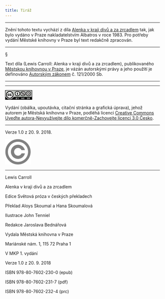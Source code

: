 ```yaml
---
title: Tiráž
---
```


***

Znění tohoto textu vychází z díla [Alenka v kraji divů a za zrcadlem](https://search.mlp.cz/cz/titul/alenka-v-kraji-divu-a-za-zrcadlem/6143/) tak, jak bylo vydáno v Praze nakladatelstvím Albatros v roce 1983. Pro potřeby vydání Městské knihovny v Praze byl text redakčně zpracován.

  

  

* * *

  

§

Text díla (Lewis Carroll: Alenka v kraji divů a za zrcadlem), publikovaného [Městskou knihovnou v Praze](https://www.mlp.cz/cz/), je vázán autorskými právy a jeho použití je definováno [Autorským zákonem](https://www.mkcr.cz/predpisy-zakonu-709.html) č. 121/2000 Sb.

* * *

  

  

* * *

  

[![](./resources/image001.jpg)](http://creativecommons.org/licenses/by-nc-sa/3.0/cz/)

Vydání (obálka, upoutávka, citační stránka a grafická úprava), jehož autorem je Městská knihovna v Praze, podléhá licenci [Creative Commons Uveďte autora-Nevyužívejte dílo komerčně-Zachovejte licenci 3.0 Česko](https://creativecommons.org/licenses/by-nc-sa/3.0/cz/).

* * *

  

  

Verze 1.0 z 20. 9. 2018.

  

![](./resources/image002.png)


***

Lewis Carroll

Alenka v kraji divů a za zrcadlem

Edice Světová próza v českých překladech

  

Překlad Aloys Skoumal a Hana Skoumalová

  

Ilustrace John Tenniel

  

Redakce Jaroslava Bednářová

  

Vydala Městská knihovna v Praze

  

Mariánské nám. 1, 115 72 Praha 1

  

V MKP 1. vydání

  

Verze 1.0 z 20. 9. 2018

  

ISBN 978-80-7602-230-0 (epub)

  

ISBN 978-80-7602-231-7 (pdf)

  

ISBN 978-80-7602-232-4 (prc)
